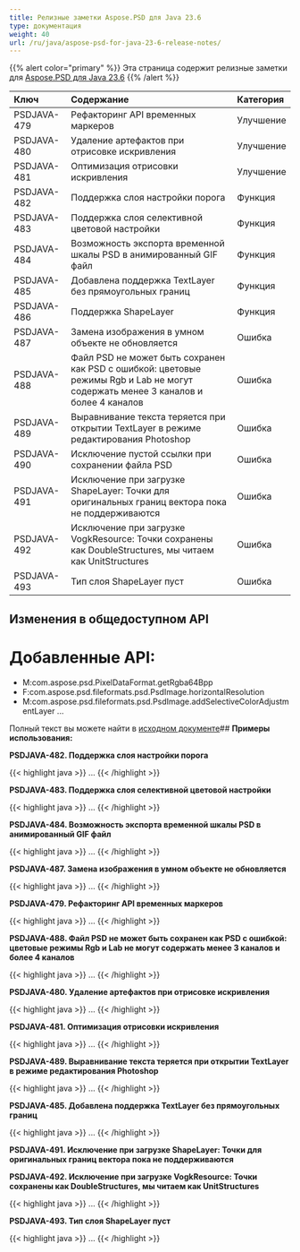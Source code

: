 ```yaml
---
title: Релизные заметки Aspose.PSD для Java 23.6
type: документация
weight: 40
url: /ru/java/aspose-psd-for-java-23-6-release-notes/
---
```


{{% alert color="primary" %}} Эта страница содержит релизные заметки для [Aspose.PSD для Java 23.6](https://downloads.aspose.com/psd/java/new-releases/aspose.psd-for-java-23.6/) {{% /alert %}}

| **Ключ**    | **Содержание**                                                                                                                                   | **Категория** |
|:------------|:-------------------------------------------------------------------------------------------------------------------------------------------------|:-------------|
| PSDJAVA-479 | Рефакторинг API временных маркеров                                                                                                                | Улучшение    |
| PSDJAVA-480 | Удаление артефактов при отрисовке искривления                                                                                                     | Улучшение    |
| PSDJAVA-481 | Оптимизация отрисовки искривления                                                                                                                | Улучшение    |
| PSDJAVA-482 | Поддержка слоя настройки порога                                                                                                                  | Функция       |
| PSDJAVA-483 | Поддержка слоя селективной цветовой настройки                                                                                                    | Функция       |
| PSDJAVA-484 | Возможность экспорта временной шкалы PSD в анимированный GIF файл                                                                                 | Функция       |
| PSDJAVA-485 | Добавлена поддержка TextLayer без прямоугольных границ                                                                                            | Функция       |
| PSDJAVA-486 | Поддержка ShapeLayer                                                                                                                            | Функция       |
| PSDJAVA-487 | Замена изображения в умном объекте не обновляется                                                                                                | Ошибка       |
| PSDJAVA-488 | Файл PSD не может быть сохранен как PSD с ошибкой: цветовые режимы Rgb и Lab не могут содержать менее 3 каналов и более 4 каналов              | Ошибка       |
| PSDJAVA-489 | Выравнивание текста теряется при открытии TextLayer в режиме редактирования Photoshop                                                              | Ошибка       |
| PSDJAVA-490 | Исключение пустой ссылки при сохранении файла PSD                                                                                                | Ошибка       |
| PSDJAVA-491 | Исключение при загрузке ShapeLayer: Точки для оригинальных границ вектора пока не поддерживаются                                                  | Ошибка       |
| PSDJAVA-492 | Исключение при загрузке VogkResource: Точки сохранены как DoubleStructures, мы читаем как UnitStructures                                          | Ошибка       |
| PSDJAVA-493 | Тип слоя ShapeLayer пуст                                                                                                                          | Ошибка       |

## **Изменения в общедоступном API**
# **Добавленные API:**
- M:com.aspose.psd.PixelDataFormat.getRgba64Bpp
- F:com.aspose.psd.fileformats.psd.PsdImage.horizontalResolution
- M:com.aspose.psd.fileformats.psd.PsdImage.addSelectiveColorAdjustmentLayer
...

Полный текст вы можете найти в [исходном документе](https://downloads.aspose.com/psd/java/new-releases/aspose.psd-for-java-23.6/)## **Примеры использования:**

**PSDJAVA-482. Поддержка слоя настройки порога**

{{< highlight java >}}
...
{{< /highlight >}}

**PSDJAVA-483. Поддержка слоя селективной цветовой настройки**

{{< highlight java >}}
...
{{< /highlight >}}

**PSDJAVA-484. Возможность экспорта временной шкалы PSD в анимированный GIF файл**

{{< highlight java >}}
...
{{< /highlight >}}

**PSDJAVA-487. Замена изображения в умном объекте не обновляется**

{{< highlight java >}}
...
{{< /highlight >}}

**PSDJAVA-479. Рефакторинг API временных маркеров**

{{< highlight java >}}
...
{{< /highlight >}}

**PSDJAVA-488. Файл PSD не может быть сохранен как PSD с ошибкой: цветовые режимы Rgb и Lab не могут содержать менее 3 каналов и более 4 каналов**

{{< highlight java >}}
...
{{< /highlight >}}

**PSDJAVA-480. Удаление артефактов при отрисовке искривления**

{{< highlight java >}}
...
{{< /highlight >}}

**PSDJAVA-481. Оптимизация отрисовки искривления**

{{< highlight java >}}
...
{{< /highlight >}}

**PSDJAVA-489. Выравнивание текста теряется при открытии TextLayer в режиме редактирования Photoshop**

{{< highlight java >}}
...
{{< /highlight >}}

**PSDJAVA-485. Добавлена поддержка TextLayer без прямоугольных границ**

{{< highlight java >}}
...
{{< /highlight >}}

**PSDJAVA-491. Исключение при загрузке ShapeLayer: Точки для оригинальных границ вектора пока не поддерживаются**

**PSDJAVA-492. Исключение при загрузке VogkResource: Точки сохранены как DoubleStructures, мы читаем как UnitStructures**

{{< highlight java >}}
...
{{< /highlight >}}

**PSDJAVA-493. Тип слоя ShapeLayer пуст**

{{< highlight java >}}
...
{{< /highlight >}}
